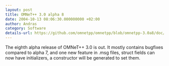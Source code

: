 ```yaml
---
layout: post
title: OMNeT++ 3.0 alpha 8
date: 2004-10-13 08:06:30.000000000 +02:00
author: Andras
category: Software
details-url: https://github.com/omnetpp/omnetpp/blob/omnetpp-3.0a8/doc/WhatsNew
---
```

The eighth alpha release of OMNeT++ 3.0 is out. It mostly contains bugfixes
compared to alpha 7, and one new feature in .msg files, struct fields can
now have initializers, a constructor will be generated to set them.
